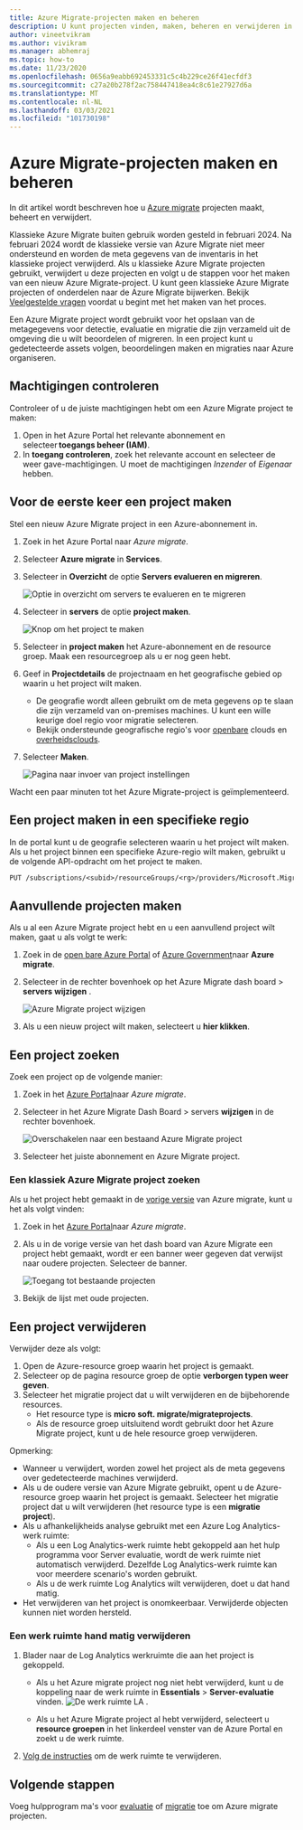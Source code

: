 ```yaml
---
title: Azure Migrate-projecten maken en beheren
description: U kunt projecten vinden, maken, beheren en verwijderen in Azure Migrate.
author: vineetvikram
ms.author: vivikram
ms.manager: abhemraj
ms.topic: how-to
ms.date: 11/23/2020
ms.openlocfilehash: 0656a9eabb692453331c5c4b229ce26f41ecfdf3
ms.sourcegitcommit: c27a20b278f2ac758447418ea4c8c61e27927d6a
ms.translationtype: MT
ms.contentlocale: nl-NL
ms.lasthandoff: 03/03/2021
ms.locfileid: "101730198"
---
```

# <a name="create-and-manage-azure-migrate-projects"></a>Azure Migrate-projecten maken en beheren

In dit artikel wordt beschreven hoe u [Azure migrate](migrate-services-overview.md) projecten maakt, beheert en verwijdert. 

Klassieke Azure Migrate buiten gebruik worden gesteld in februari 2024. Na februari 2024 wordt de klassieke versie van Azure Migrate niet meer ondersteund en worden de meta gegevens van de inventaris in het klassieke project verwijderd. Als u klassieke Azure Migrate projecten gebruikt, verwijdert u deze projecten en volgt u de stappen voor het maken van een nieuw Azure Migrate-project. U kunt geen klassieke Azure Migrate projecten of onderdelen naar de Azure Migrate bijwerken. Bekijk [Veelgestelde vragen](./resources-faq.md#i-have-a-project-with-the-previous-classic-experience-of-azure-migrate-how-do-i-start-using-the-new-version) voordat u begint met het maken van het proces.

Een Azure Migrate project wordt gebruikt voor het opslaan van de metagegevens voor detectie, evaluatie en migratie die zijn verzameld uit de omgeving die u wilt beoordelen of migreren. In een project kunt u gedetecteerde assets volgen, beoordelingen maken en migraties naar Azure organiseren.  

## <a name="verify-permissions"></a>Machtigingen controleren

Controleer of u de juiste machtigingen hebt om een Azure Migrate project te maken:

1. Open in het Azure Portal het relevante abonnement en selecteer **toegangs beheer (IAM)**.
2. In **toegang controleren**, zoek het relevante account en selecteer de weer gave-machtigingen. U moet de machtigingen *Inzender* of *Eigenaar* hebben. 


## <a name="create-a-project-for-the-first-time"></a>Voor de eerste keer een project maken

Stel een nieuw Azure Migrate project in een Azure-abonnement in.

1. Zoek in het Azure Portal naar *Azure migrate*.
2. Selecteer **Azure migrate** in **Services**.
3. Selecteer in **Overzicht** de optie **Servers evalueren en migreren**.

    ![Optie in overzicht om servers te evalueren en te migreren](./media/create-manage-projects/assess-migrate-servers.png)

4. Selecteer in **servers** de optie **project maken**.

    ![Knop om het project te maken](./media/create-manage-projects/create-project.png)

5. Selecteer in **project maken** het Azure-abonnement en de resource groep. Maak een resourcegroep als u er nog geen hebt.
6. Geef in **Projectdetails** de projectnaam en het geografische gebied op waarin u het project wilt maken.
    - De geografie wordt alleen gebruikt om de meta gegevens op te slaan die zijn verzameld van on-premises machines. U kunt een wille keurige doel regio voor migratie selecteren. 
    - Bekijk ondersteunde geografische regio's voor [openbare](migrate-support-matrix.md#supported-geographies-public-cloud) clouds en [overheidsclouds](migrate-support-matrix.md#supported-geographies-azure-government).

8. Selecteer **Maken**.

   ![Pagina naar invoer van project instellingen](./media/create-manage-projects/project-details.png)


Wacht een paar minuten tot het Azure Migrate-project is geïmplementeerd.

## <a name="create-a-project-in-a-specific-region"></a>Een project maken in een specifieke regio

In de portal kunt u de geografie selecteren waarin u het project wilt maken. Als u het project binnen een specifieke Azure-regio wilt maken, gebruikt u de volgende API-opdracht om het project te maken.

```rest
PUT /subscriptions/<subid>/resourceGroups/<rg>/providers/Microsoft.Migrate/MigrateProjects/<mymigrateprojectname>?api-version=2018-09-01-preview "{location: 'centralus', properties: {}}"
```

## <a name="create-additional-projects"></a>Aanvullende projecten maken

Als u al een Azure Migrate project hebt en u een aanvullend project wilt maken, gaat u als volgt te werk:  

1. Zoek in de [open bare Azure Portal](https://portal.azure.com) of [Azure Government](https://portal.azure.us)naar **Azure migrate**.
2. Selecteer in de rechter bovenhoek op het Azure Migrate dash board > **servers** **wijzigen** .

   ![Azure Migrate project wijzigen](./media/create-manage-projects/switch-project.png)

3. Als u een nieuw project wilt maken, selecteert u **hier klikken**.


## <a name="find-a-project"></a>Een project zoeken

Zoek een project op de volgende manier:

1. Zoek in het [Azure Portal](https://portal.azure.com)naar *Azure migrate*.
2. Selecteer in het Azure Migrate Dash Board > servers **wijzigen** in de rechter bovenhoek.

    ![Overschakelen naar een bestaand Azure Migrate project](./media/create-manage-projects/switch-project.png)

3. Selecteer het juiste abonnement en Azure Migrate project.


### <a name="find-a-classic-azure-migrate-project"></a>Een klassiek Azure Migrate project zoeken

Als u het project hebt gemaakt in de [vorige versie](migrate-services-overview.md#azure-migrate-versions) van Azure migrate, kunt u het als volgt vinden:

1. Zoek in het [Azure Portal](https://portal.azure.com)naar *Azure migrate*.
2. Als u in de vorige versie van het dash board van Azure Migrate een project hebt gemaakt, wordt er een banner weer gegeven dat verwijst naar oudere projecten. Selecteer de banner.

    ![Toegang tot bestaande projecten](./media/create-manage-projects/access-existing-projects.png)

3. Bekijk de lijst met oude projecten.


## <a name="delete-a-project"></a>Een project verwijderen

Verwijder deze als volgt:

1. Open de Azure-resource groep waarin het project is gemaakt.
2. Selecteer op de pagina resource groep de optie **verborgen typen weer geven**.
3. Selecteer het migratie project dat u wilt verwijderen en de bijbehorende resources.
    - Het resource type is **micro soft. migrate/migrateprojects**.
    - Als de resource groep uitsluitend wordt gebruikt door het Azure Migrate project, kunt u de hele resource groep verwijderen.

Opmerking:

- Wanneer u verwijdert, worden zowel het project als de meta gegevens over gedetecteerde machines verwijderd.
- Als u de oudere versie van Azure Migrate gebruikt, opent u de Azure-resource groep waarin het project is gemaakt. Selecteer het migratie project dat u wilt verwijderen (het resource type is een **migratie project**).
- Als u afhankelijkheids analyse gebruikt met een Azure Log Analytics-werk ruimte:
    - Als u een Log Analytics-werk ruimte hebt gekoppeld aan het hulp programma voor Server evaluatie, wordt de werk ruimte niet automatisch verwijderd. Dezelfde Log Analytics-werk ruimte kan voor meerdere scenario's worden gebruikt.
    - Als u de werk ruimte Log Analytics wilt verwijderen, doet u dat hand matig.
- Het verwijderen van het project is onomkeerbaar. Verwijderde objecten kunnen niet worden hersteld.

### <a name="delete-a-workspace-manually"></a>Een werk ruimte hand matig verwijderen

1. Blader naar de Log Analytics werkruimte die aan het project is gekoppeld.

    - Als u het Azure migrate project nog niet hebt verwijderd, kunt u de koppeling naar de werk ruimte in **Essentials**  >  **Server-evaluatie** vinden.
       ![De werk ruimte LA ](./media/create-manage-projects/loganalytics-workspace.png) .
       
    - Als u het Azure Migrate project al hebt verwijderd, selecteert u **resource groepen** in het linkerdeel venster van de Azure Portal en zoekt u de werk ruimte.
       
2. [Volg de instructies](../azure-monitor/logs/delete-workspace.md) om de werk ruimte te verwijderen.

## <a name="next-steps"></a>Volgende stappen

Voeg hulpprogram ma's voor [evaluatie](how-to-assess.md) of [migratie](how-to-migrate.md) toe om Azure migrate projecten.